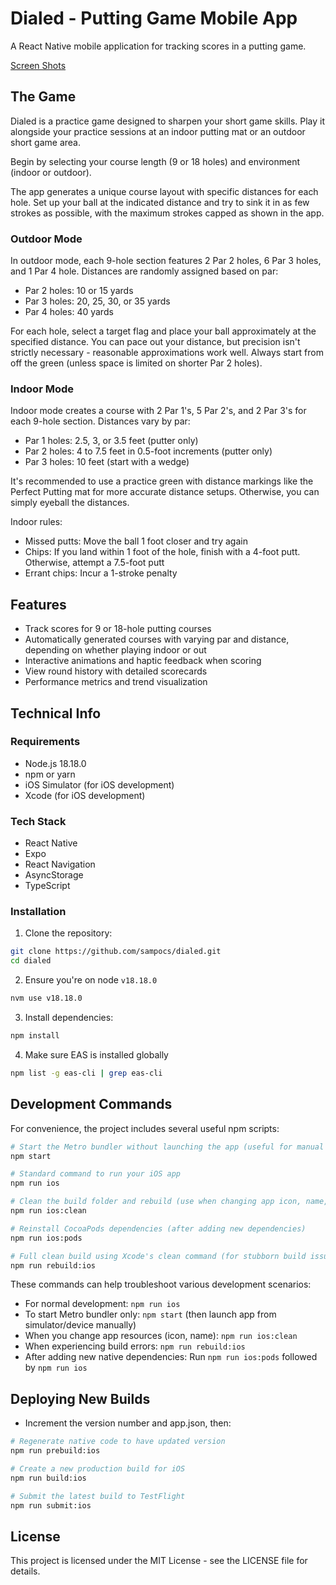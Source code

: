# Dialed - Putting Game Mobile App

A React Native mobile application for tracking scores in a putting game.

[Screen Shots](./screenshots/)

## The Game

Dialed is a practice game designed to sharpen your short game skills. Play it alongside your practice sessions at an indoor putting mat or an outdoor short game area.

Begin by selecting your course length (9 or 18 holes) and environment (indoor or outdoor).

The app generates a unique course layout with specific distances for each hole. Set up your ball at the indicated distance and try to sink it in as few strokes as possible, with the maximum strokes capped as shown in the app.

### Outdoor Mode

In outdoor mode, each 9-hole section features 2 Par 2 holes, 6 Par 3 holes, and 1 Par 4 hole. Distances are randomly assigned based on par:

- Par 2 holes: 10 or 15 yards
- Par 3 holes: 20, 25, 30, or 35 yards
- Par 4 holes: 40 yards

For each hole, select a target flag and place your ball approximately at the specified distance. You can pace out your distance, but precision isn't strictly necessary - reasonable approximations work well. Always start from off the green (unless space is limited on shorter Par 2 holes).

### Indoor Mode

Indoor mode creates a course with 2 Par 1's, 5 Par 2's, and 2 Par 3's for each 9-hole section. Distances vary by par:

- Par 1 holes: 2.5, 3, or 3.5 feet (putter only)
- Par 2 holes: 4 to 7.5 feet in 0.5-foot increments (putter only)
- Par 3 holes: 10 feet (start with a wedge)

It's recommended to use a practice green with distance markings like the Perfect Putting mat for more accurate distance setups. Otherwise, you can simply eyeball the distances.

Indoor rules:

- Missed putts: Move the ball 1 foot closer and try again
- Chips: If you land within 1 foot of the hole, finish with a 4-foot putt. Otherwise, attempt a 7.5-foot putt
- Errant chips: Incur a 1-stroke penalty

## Features

- Track scores for 9 or 18-hole putting courses
- Automatically generated courses with varying par and distance, depending on whether playing indoor or out
- Interactive animations and haptic feedback when scoring
- View round history with detailed scorecards
- Performance metrics and trend visualization

## Technical Info

### Requirements

- Node.js 18.18.0
- npm or yarn
- iOS Simulator (for iOS development)
- Xcode (for iOS development)

### Tech Stack

- React Native
- Expo
- React Navigation
- AsyncStorage
- TypeScript

### Installation

1. Clone the repository:

```bash
git clone https://github.com/sampocs/dialed.git
cd dialed
```

2. Ensure you're on node `v18.18.0`

```bash
nvm use v18.18.0
```

3. Install dependencies:

```bash
npm install
```

4. Make sure EAS is installed globally

```bash
npm list -g eas-cli | grep eas-cli
```

## Development Commands

For convenience, the project includes several useful npm scripts:

```bash
# Start the Metro bundler without launching the app (useful for manual launches)
npm start

# Standard command to run your iOS app
npm run ios

# Clean the build folder and rebuild (use when changing app icon, name, etc.)
npm run ios:clean

# Reinstall CocoaPods dependencies (after adding new dependencies)
npm run ios:pods

# Full clean build using Xcode's clean command (for stubborn build issues)
npm run rebuild:ios
```

These commands can help troubleshoot various development scenarios:

- For normal development: `npm run ios`
- To start Metro bundler only: `npm start` (then launch app from simulator/device manually)
- When you change app resources (icon, name): `npm run ios:clean`
- When experiencing build errors: `npm run rebuild:ios`
- After adding new native dependencies: Run `npm run ios:pods` followed by `npm run ios`

## Deploying New Builds

- Increment the version number and app.json, then:

```bash
# Regenerate native code to have updated version
npm run prebuild:ios

# Create a new production build for iOS
npm run build:ios

# Submit the latest build to TestFlight
npm run submit:ios
```

## License

This project is licensed under the MIT License - see the LICENSE file for details.
